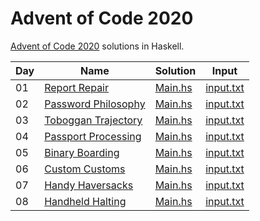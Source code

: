 # Advent of Code 2020

[Advent of Code 2020](https://adventofcode.com/) solutions in Haskell.

| Day | Name | Solution | Input |
| --- | ---  | ---      | ---   |
| 01 | [Report Repair](https://adventofcode.com/2020/day/1) | [Main.hs](day-01/Main.hs) | [input.txt](day-01/input/input.txt) |
| 02 | [Password Philosophy](https://adventofcode.com/2020/day/2) | [Main.hs](day-02/Main.hs) | [input.txt](day-02/input/input.txt) |
| 03 | [Toboggan Trajectory](https://adventofcode.com/2020/day/3) | [Main.hs](day-03/Main.hs) | [input.txt](day-03/input/input.txt) |
| 04 | [Passport Processing](https://adventofcode.com/2020/day/4) | [Main.hs](day-04/Main.hs) | [input.txt](day-04/input/input.txt) |
| 05 | [Binary Boarding](https://adventofcode.com/2020/day/5) | [Main.hs](day-05/Main.hs) | [input.txt](day-05/input/input.txt) |
| 06 | [Custom Customs](https://adventofcode.com/2020/day/6) | [Main.hs](day-06/Main.hs) | [input.txt](day-06/input/input.txt) |
| 07 | [Handy Haversacks](https://adventofcode.com/2020/day/7) | [Main.hs](day-07/Main.hs) | [input.txt](day-07/input/input.txt) |
| 08 | [Handheld Halting](https://adventofcode.com/2020/day/8) | [Main.hs](day-08/Main.hs) | [input.txt](day-08/input/input.txt) |
